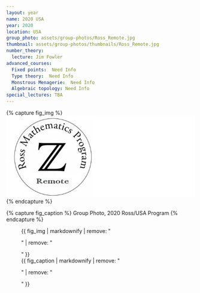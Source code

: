 ```yaml
---
layout: year
name: 2020 USA
year: 2020
location: USA
group_photo: assets/group-photos/Ross_Remote.jpg
thumbnail: assets/group-photos/thumbnails/Ross_Remote.jpg
number_theory:
  lecture: Jim Fowler
advanced_courses:
  Fixed points:  Need Info
  Type theory:  Need Info
  Monstrous Menagerie:  Need Info
  Algebraic topology: Need Info
special_lectures: TBA
---
```

{% capture fig_img %}
![2020 Ross/USA](/assets/group-photos/Ross_Remote.jpg)
{% endcapture %}

{% capture fig_caption %}
Group Photo, 2020 Ross/USA Program
{% endcapture %}

<figure>
  {{ fig_img | markdownify | remove: "<p>" | remove: "</p>" }}
  <figcaption>{{ fig_caption | markdownify | remove: "<p>" | remove: "</p>" }}</figcaption>
</figure>



  
